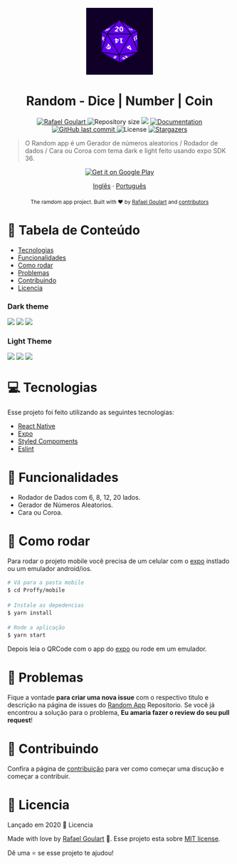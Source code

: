 <p align="center">
   <img src="./assets/icon.png" width="150"/>
</p>
 
<h1 align="center">Random - Dice | Number | Coin</h1>

<p align="center">	
   <a href="https://www.linkedin.com/in/rafael-goulartb/">
      <img alt="Rafael Goulart" src="https://img.shields.io/badge/-RafaelGoulartB-6200ee?style=flat&logo=Linkedin&logoColor=white" />
   </a>
  <img alt="Repository size" src="https://img.shields.io/github/repo-size/RafaelGoulartB/RandomGeneratorApp?color=6200ee">

  <img src="https://img.shields.io/badge/version-1.0.0-6200ee.svg?cacheSeconds=2592000" />
  <a href="https://github.com/RafaelGoulartB/RandomNumberApp#readme">
    <img alt="Documentation" src="https://img.shields.io/badge/documentation-yes-6200ee.svg" target="_blank" />
  </a>
   <a href="https://github.com/RafaelGoulartB/proffy/commits/master">
      <img alt="GitHub last commit" src="https://img.shields.io/github/last-commit/RafaelGoulartB/RandomGeneratorApp?color=6200ee">
  </a> 
  <img alt="License" src="https://img.shields.io/badge/license-MIT-6200ee">
   <a href="https://github.com/RafaelGoulartB/RandomGeneratorApp/stargazers">
      <img alt="Stargazers" src="https://img.shields.io/github/stars/RafaelGoulartB/RandomGeneratorApp?color=6200ee&logo=github">
   </a>
</p>

> O Random app é um Gerador de números aleatorios / Rodador de dados / Cara ou Coroa com tema dark e light feito usando expo SDK 36.

<p align="center">
  <a href="https://play.google.com/store/apps/details?id=com.rafagoulartb.randomapp">
    <img alt="Get it on Google Play" title="Google Play" src="http://i.imgur.com/mtGRPuM.png" width="140">
  </a>
</p>

<p align="center">
    <a href="README.md">Inglês</a>
    ·
    <a href="README-pt.md">Português</a>
</p>

<div align="center">
  <sub>The ramdom app project. Built with ❤︎ by
    <a href="https://github.com/RafaelGoulartB">Rafael Goulart</a> and
    <a href="https://github.com/RafaelGoulartB/RandomGeneratorApp/graphs/contributors">
      contributors
    </a>
  </sub>
</div>


# :pushpin: Tabela de Conteúdo

- [Tecnologias](#computer-tecnologias)
- [Funcionalidades](#rocket-funcionalidades)
- [Como rodar](#construction_worker-como-rodar)
- [Problemas](#bug-problemas)
- [Contribuindo](#tada-contribuindo)
- [Licencia](#closed_book-licencia)

### Dark theme
<div>
  <img src="./screenshots/number-dark.png">
  <img src="./screenshots/dice-roll-dark.png">
  <img src="./screenshots/coin-flip-dark.png">
</div>

### Light Theme
<div>
  <img src="./screenshots/number-light.png">
  <img src="./screenshots/dice-roll-light.png">
  <img src="./screenshots/coin-flip-light.png">
</div>

# :computer: Tecnologias
Esse projeto foi feito utilizando as seguintes tecnologias:

* [React Native](https://reactnative.dev/)    
* [Expo](http://expo.io/)     
* [Styled Compoments](https://styled-components.com/)     
* [Eslint](https://eslint.org/)     

# :rocket: Funcionalidades

* Rodador de Dados com 6, 8, 12, 20 lados.
* Gerador de Números Aleatorios.
* Cara ou Coroa.


# :construction_worker: Como rodar
Para rodar o projeto mobile você precisa de um celular com o [expo](https://play.google.com/store/apps/details?id=host.exp.exponent) instlado ou um emulador android/ios.

```bash
# Vá para a pasta mobile
$ cd Proffy/mobile

# Instale as depedencias
$ yarn install

# Rode a aplicação
$ yarn start
```
Depois leia o QRCode com o app do [expo](https://play.google.com/store/apps/details?id=host.exp.exponent) ou rode em um emulador.


# :bug: Problemas

Fique a vontade **para criar uma nova issue** com o respectivo titulo e descrição na página de issues do [Random App](https://github.com/RafaelGoulartB/RandomGeneratorApp/issues) Repositorio. Se você já encontrou a solução para o problema, **Eu amaria fazer o review do seu pull request**!

# :tada: Contribuindo

Confira a página de [contribuição](./CONTRIBUTING.md) para ver como começar uma discução e começar a contribuir.

# :closed_book: Licencia

Lançado em 2020 :closed_book: Licencia

Made with love by [Rafael Goulart](https://github.com/RafaelGoulartB) 🚀.
Esse projeto esta sobre [MIT license](./LICENSE).


Dê uma ⭐️ se esse projeto te ajudou!
